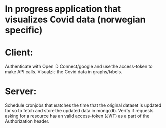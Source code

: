 # In progress application that visualizes Covid data (norwegian specific) 

# Client:
Authenticate with Open ID Connect/google and use the access-token to make API calls.
Visualzie the Covid data in graphs/tabels.

# Server: 
Schedule cronjobs that matches the time that the original dataset is updated for so to fetch and store the updated data in mongodb.
Verify if requests asking for a resource has an valid access-token (JWT) as a part of the Authorization header. 


